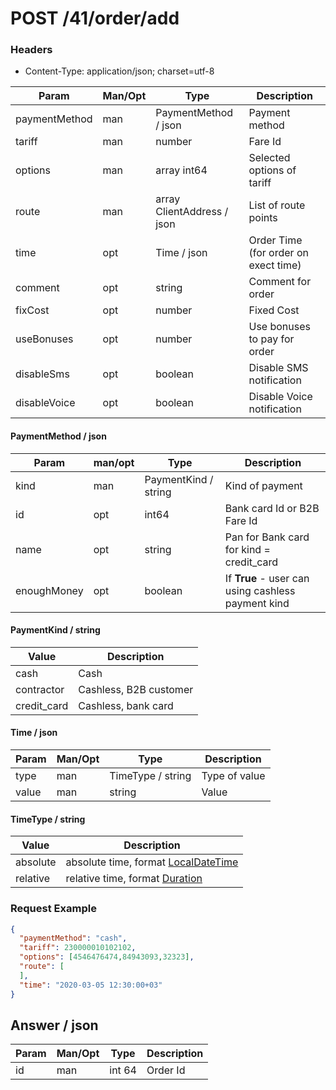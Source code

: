 POST /41/order/add
===

### Headers
* Content-Type: application/json; charset=utf-8

Param | Man/Opt | Type | Description
----- | ------- | ---- | -----------
paymentMethod | man | PaymentMethod / json | Payment method
tariff | man | number	| Fare Id
options | man | array int64 | Selected options of tariff
route |	man | array ClientAddress / json | List of route points
time | opt | Time / json | Order Time (for order on exect time)
comment | opt | string | Comment for order
fixCost | opt | number | Fixed Cost
useBonuses | opt | number | Use bonuses to pay for order
disableSms | opt | boolean | Disable SMS notification
disableVoice | opt | boolean | Disable Voice notification

#### PaymentMethod / json
Param | man/opt | Type | Description
----- | ------- | ---- | -----------
kind | man | PaymentKind / string | Kind of payment
id | opt | int64 | Bank card Id or B2B Fare Id
name | opt | string | Pan for Bank card for kind = credit_card
enoughMoney | opt | boolean | If **True** - user can using cashless payment kind

#### PaymentKind / string
Value | Description
---- | ------
cash | Cash
contractor | Cashless, B2B customer
credit_card | Cashless, bank card

#### Time / json
Param | Man/Opt | Type | Description
----- | ------- | ---- | -----------
type | man | TimeType / string | Type of value
value | man | string | Value

#### TimeType / string
Value | Description
---- | ------
absolute | absolute time, format [LocalDateTime](doc/types/times.md#LocalDateTime)
relative | relative time, format [Duration](doc/types/times.md#Duration)

### Request Example
```json
{
  "paymentMethod": "cash",
  "tariff": 230000010102102,
  "options": [4546476474,84943093,32323],
  "route": [
  ],
  "time": "2020-03-05 12:30:00+03"
}
```

## Answer / json
Param | Man/Opt | Type | Description
----- | ------- | ---- | -----------
id | man | int 64| Order Id
